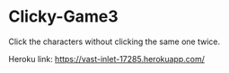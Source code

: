 # Clicky-Game3
Click the characters without clicking the same one twice.

Heroku link: https://vast-inlet-17285.herokuapp.com/ 
